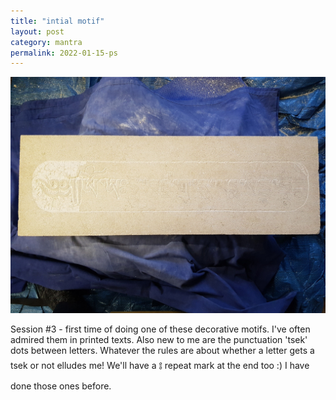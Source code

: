 ```yaml
---
title: "intial motif"
layout: post
category: mantra
permalink: 2022-01-15-ps
---
```


![Padmasambhava3](/assets/images/mani/padmasambhava/ps03.jpg)  

Session #3 - first time of doing one of these decorative motifs. I've often admired them in printed texts. Also new to me are the punctuation 'tsek' dots between letters. Whatever the rules are about whether a letter gets a tsek or not elludes me! We'll have a ༔ repeat mark at the end too :) I have done those ones before.

